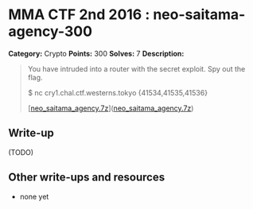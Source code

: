 # MMA CTF 2nd 2016 : neo-saitama-agency-300

**Category:** Crypto
**Points:** 300 
**Solves:** 7
**Description:**

> You have intruded into a router with the secret exploit. Spy out the flag.
> 
> 
> $ nc cry1.chal.ctf.westerns.tokyo {41534,41535,41536}
> 
> 
> [[neo_saitama_agency.7z](./neo_saitama_agency.7z)]([neo_saitama_agency.7z](./neo_saitama_agency.7z))


## Write-up

(TODO)

## Other write-ups and resources

* none yet
